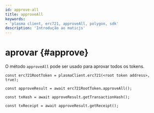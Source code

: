 ```yaml
---
id: approve-all
title: approveAll
keywords:
- 'plasma client, erc721, approveAll, polygon, sdk'
description: 'Introdução ao maticjs'
---
```


# aprovar {#approve}

O método `approveAll` pode ser usado para aprovar todos os tokens.

```
const erc721RootToken = plasmaClient.erc721(<root token address>, true);

const approveResult = await erc721RootToken.approveAll();

const txHash = await approveResult.getTransactionHash();

const txReceipt = await approveResult.getReceipt();

```
